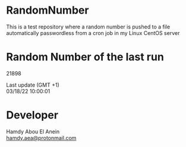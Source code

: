 # RandomNumber    
This is a test repository where a random number is pushed to a file automatically passwordless from a cron job in my Linux CentOS server    
# Random Number of the last run   
21898
      
Last update (GMT +1)    
03/18/22 10:00:01
# Developer    
Hamdy Abou El Anein   
hamdy.aea@protonmail.com
